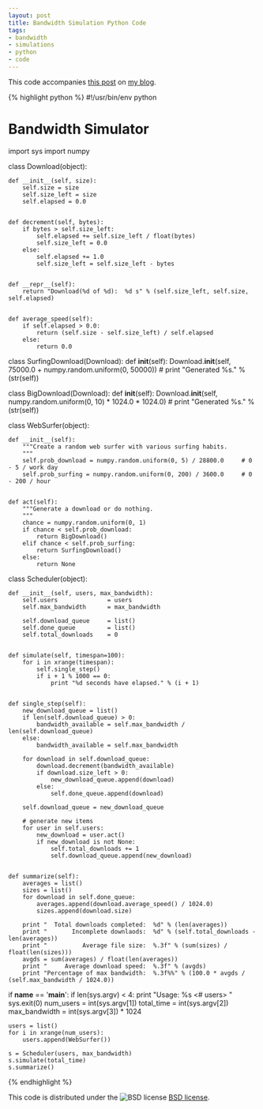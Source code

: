 ```yaml
---
layout: post
title: Bandwidth Simulation Python Code
tags:
- bandwidth
- simulations
- python
- code
---
```


This code accompanies [this post][:bwsim-post] on [my blog][:mendicantbug].

{% highlight python %}
#!/usr/bin/env python

# Bandwidth Simulator

import sys
import numpy


class Download(object):
    
    def __init__(self, size):
        self.size = size
        self.size_left = size
        self.elapsed = 0.0
        
    
    def decrement(self, bytes):
        if bytes > self.size_left:
            self.elapsed += self.size_left / float(bytes)
            self.size_left = 0.0
        else:
            self.elapsed += 1.0
            self.size_left = self.size_left - bytes
        
        
    def __repr__(self):
        return "Download(%d of %d):  %d s" % (self.size_left, self.size, self.elapsed)
        
        
    def average_speed(self):
        if self.elapsed > 0.0:
            return (self.size - self.size_left) / self.elapsed
        else:
            return 0.0
            
            
class SurfingDownload(Download):
    def __init__(self):
        Download.__init__(self, 75000.0 + numpy.random.uniform(0, 50000))
        # print "Generated %s." % (str(self))


class BigDownload(Download):
    def __init__(self):
        Download.__init__(self, numpy.random.uniform(0, 10) * 1024.0 * 1024.0)
        # print "Generated %s." % (str(self))
        


class WebSurfer(object):
    
    def __init__(self):
        """Create a random web surfer with various surfing habits.
        """
        self.prob_download = numpy.random.uniform(0, 5) / 28800.0     # 0 - 5 / work day
        self.prob_surfing = numpy.random.uniform(0, 200) / 3600.0     # 0 - 200 / hour
        
    
    def act(self):
        """Generate a download or do nothing.
        """
        chance = numpy.random.uniform(0, 1)
        if chance < self.prob_download:
            return BigDownload()
        elif chance < self.prob_surfing:
            return SurfingDownload()
        else:
            return None
        

    
class Scheduler(object):
    
    def __init__(self, users, max_bandwidth):
        self.users              = users
        self.max_bandwidth      = max_bandwidth
        
        self.download_queue     = list()
        self.done_queue         = list()
        self.total_downloads    = 0
        

    def simulate(self, timespan=100):
        for i in xrange(timespan):
            self.single_step()
            if i + 1 % 1000 == 0:
                print "%d seconds have elapsed." % (i + 1)
        
    
    def single_step(self):
        new_download_queue = list()
        if len(self.download_queue) > 0:
            bandwidth_available = self.max_bandwidth / len(self.download_queue)
        else:
            bandwidth_available = self.max_bandwidth
        
        for download in self.download_queue:
            download.decrement(bandwidth_available)
            if download.size_left > 0:
                new_download_queue.append(download)
            else:
                self.done_queue.append(download)
        
        self.download_queue = new_download_queue
        
        # generate new items
        for user in self.users:
            new_download = user.act()
            if new_download is not None:
                self.total_downloads += 1
                self.download_queue.append(new_download)
                
    
    def summarize(self):
        averages = list()
        sizes = list()
        for download in self.done_queue:
            averages.append(download.average_speed() / 1024.0)
            sizes.append(download.size)
        
        print "  Total downloads completed:  %d" % (len(averages))
        print "       Incomplete downlaods:  %d" % (self.total_downloads - len(averages))
        print "          Average file size:  %.3f" % (sum(sizes) / float(len(sizes)))
        avgds = sum(averages) / float(len(averages))
        print "     Average download speed:  %.3f" % (avgds)
        print "Percentage of max bandwidth:  %.3f%%" % (100.0 * avgds / (self.max_bandwidth / 1024.0))



if __name__ == '__main__':
    if len(sys.argv) < 4:
        print "Usage:  %s <# users> <timespan> <max bandwidth in KB>"
        sys.exit(0)
    num_users       = int(sys.argv[1])
    total_time      = int(sys.argv[2])
    max_bandwidth   = int(sys.argv[3]) * 1024
        
    users = list()
    for i in xrange(num_users):
        users.append(WebSurfer())
    
    s = Scheduler(users, max_bandwidth)
    s.simulate(total_time)
    s.summarize()

{% endhighlight %}

This code is distributed under the ![BSD license](40bsd.png "BSD license") [BSD license][:bsd].

[:bwsim-post]: http://mendicantbug.com/2009/01/06/bandwidth-simulation/
[:mendicantbug]: http://mendicantbug.com
[:bsd]: http://creativecommons.org/licenses/BSD/